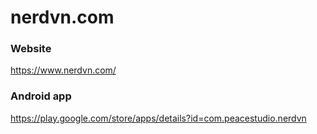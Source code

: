 # nerdvn.com

### Website
https://www.nerdvn.com/

### Android app
https://play.google.com/store/apps/details?id=com.peacestudio.nerdvn
